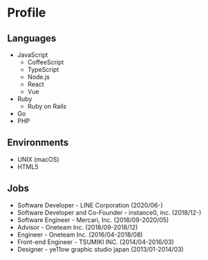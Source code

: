 # Profile

## Languages

- JavaScript
  - CoffeeScript
  - TypeScript
  - Node.js
  - React
  - Vue
- Ruby
  - Ruby on Rails
- Go
- PHP

## Environments

- UNIX (macOS)
- HTML5

## Jobs

- Software Developer - LINE Corporation (2020/06-)
- Software Developer and Co-Founder - instance0, inc. (2018/12-)
- Software Engineer - Mercari, Inc. (2018/09-2020/05)
- Advisor - Oneteam Inc. (2018/09-2018/12)
- Engineer - Oneteam Inc. (2016/04-2018/08)
- Front-end Engineer - TSUMIKI INC. (2014/04-2016/03)
- Designer - ye11ow graphic studio japan (2013/01-2014/03)
